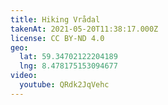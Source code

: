 ```yaml
---
title: Hiking Vrådal
takenAt: 2021-05-20T11:38:17.000Z
license: CC BY-ND 4.0
geo:
  lat: 59.34702122204189
  lng: 8.478175153094677
video:
  youtube: QRdk2JqVehc
---
```

